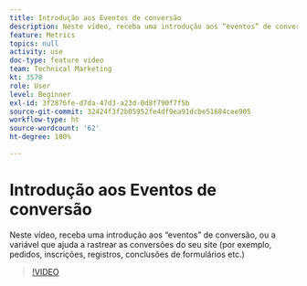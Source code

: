 ```yaml
---
title: Introdução aos Eventos de conversão
description: Neste vídeo, receba uma introdução aos “eventos” de conversão, ou a variável que ajuda a rastrear as conversões do seu site (por exemplo, pedidos, inscrições, registros, conclusões de formulários etc.)
feature: Metrics
topics: null
activity: use
doc-type: feature video
team: Technical Marketing
kt: 3578
role: User
level: Beginner
exl-id: 3f2876fe-d7da-47d3-a23d-0d8f790f7f5b
source-git-commit: 32424f3f2b05952fe4df9ea91dcbe51684cee905
workflow-type: ht
source-wordcount: '62'
ht-degree: 100%

---
```


# Introdução aos Eventos de conversão

Neste vídeo, receba uma introdução aos “eventos” de conversão, ou a variável que ajuda a rastrear as conversões do seu site (por exemplo, pedidos, inscrições, registros, conclusões de formulários etc.)

>[!VIDEO](https://video.tv.adobe.com/v/28764/?quality=12)
